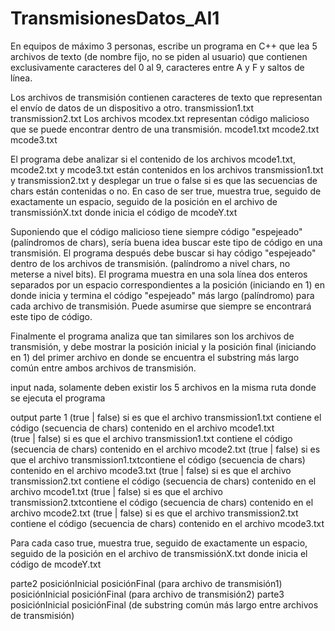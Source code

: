 # TransmisionesDatos_AI1

En equipos de máximo 3 personas, escribe un programa en C++ que lea 5 archivos de texto (de nombre fijo, no se piden al usuario) que contienen exclusivamente caracteres del 0 al 9, caracteres entre A y F y saltos de línea.

Los archivos de transmisión contienen caracteres de texto que representan el envío de datos de un dispositivo a otro.	     transmission1.txt
     transmission2.txt
Los archivos mcodex.txt representan código malicioso que se puede encontrar dentro de una transmisión.	     mcode1.txt
     mcode2.txt
     mcode3.txt

El programa debe analizar si el contenido de los archivos mcode1.txt, mcode2.txt y mcode3.txt están contenidos en los archivos transmission1.txt y transmission2.txt y desplegar un true o false si es que las secuencias de chars están contenidas o no. En caso de ser true, muestra true, seguido de exactamente un espacio, seguido de la posición en el archivo de transmissiónX.txt donde inicia el código de mcodeY.txt

Suponiendo que el código malicioso tiene siempre código "espejeado" (palíndromos de chars), sería buena idea buscar este tipo de código en una transmisión. El programa después debe buscar si hay código "espejeado" dentro de los archivos de transmisión. (palíndromo a nivel chars, no meterse a nivel bits). El programa muestra en una sola línea dos enteros separados por un espacio correspondientes a la posición (iniciando en 1) en donde inicia y termina el código "espejeado" más largo (palíndromo) para cada archivo de transmisión. Puede asumirse que siempre se encontrará este tipo de código.

Finalmente el programa analiza que tan similares son los archivos de transmisión, y debe mostrar la posición inicial y la posición final (iniciando en 1) del primer archivo en donde se encuentra el substring más largo común entre ambos archivos de transmisión.

input
     nada, solamente deben existir los 5 archivos en la misma ruta donde se ejecuta el programa    

output
  parte 1
     (true | false) si es que el archivo transmission1.txt contiene el código (secuencia de chars) contenido en el archivo mcode1.txt    
     (true | false) si es que el archivo transmission1.txt contiene el código (secuencia de chars) contenido en el archivo mcode2.txt
     (true | false) si es que el archivo transmission1.txtcontiene el código (secuencia de chars) contenido en el archivo mcode3.txt
     (true | false) si es que el archivo transmission2.txt contiene el código (secuencia de chars) contenido en el archivo mcode1.txt
     (true | false) si es que el archivo transmission2.txtcontiene el código (secuencia de chars) contenido en el archivo mcode2.txt
     (true | false) si es que el archivo transmission2.txt contiene el código (secuencia de chars) contenido en el archivo mcode3.txt

Para cada caso true, muestra true, seguido de exactamente un espacio, seguido de la posición en el archivo de transmissiónX.txt donde inicia el código de mcodeY.txt 

  parte2
     posiciónInicial posiciónFinal (para archivo de transmisión1)
     posiciónInicial posiciónFinal (para archivo de transmisión2)
  parte3
      posiciónInicial posiciónFinal (de substring común más largo entre archivos de transmisión)
